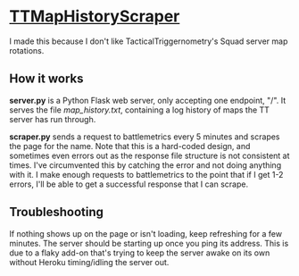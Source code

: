 # [TTMapHistoryScraper](https://ttmaphist.herokuapp.com/)

I made this because I don't like TacticalTriggernometry's Squad server map rotations.

## How it works

**server.py** is a Python Flask web server, only accepting one endpoint, "/". It serves the file _map_history.txt_, containing a log history of maps the TT server has run through.

**scraper.py** sends a request to battlemetrics every 5 minutes and scrapes the page for the name. Note that this is a hard-coded design, and sometimes even errors out as the response file structure is not consistent at times. I've circumvented this by catching the error and not doing anything with it. I make enough requests to battlemetrics to the point that if I get 1-2 errors, I'll be able to get a successful response that I can scrape.

## Troubleshooting
If nothing shows up on the page or isn't loading, keep refreshing for a few minutes. The server should be starting up once you ping its address. This is due to a flaky add-on that's trying to keep the server awake on its own without Heroku timing/idling the server out.